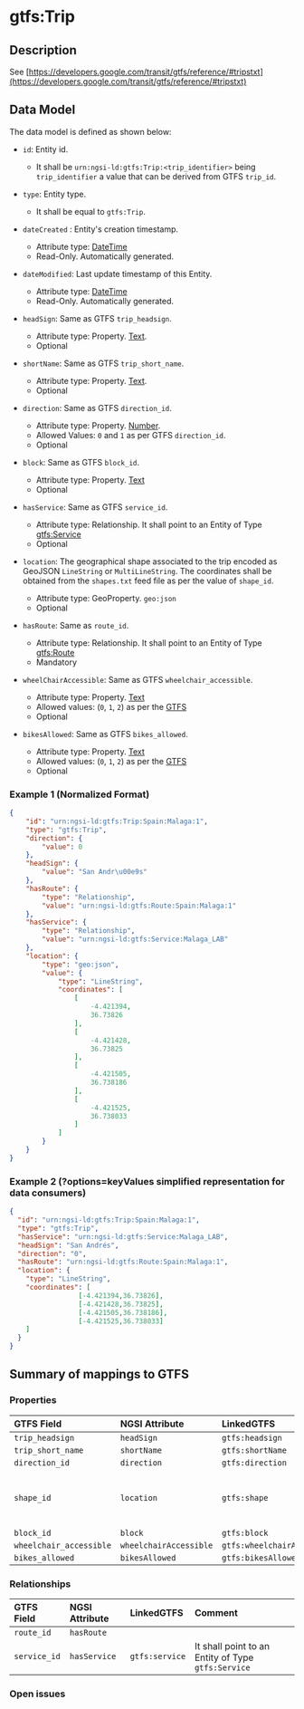 # gtfs:Trip

## Description

See [https://developers.google.com/transit/gtfs/reference/#tripstxt](https://developers.google.com/transit/gtfs/reference/#tripstxt)

## Data Model

The data model is defined as shown below:

+ `id`: Entity id.
    + It shall be `urn:ngsi-ld:gtfs:Trip:<trip_identifier>` being `trip_identifier` a value that can be derived from GTFS `trip_id`.

+ `type`: Entity type.
    + It shall be equal to `gtfs:Trip`.

+ `dateCreated` : Entity's creation timestamp.
    + Attribute type: [DateTime](https://schema.org/DateTime)
    + Read-Only. Automatically generated.

+ `dateModified`: Last update timestamp of this Entity.
    + Attribute type: [DateTime](https://schema.org/DateTime)
    + Read-Only. Automatically generated.

+ `headSign`: Same as GTFS `trip_headsign`.
    + Attribute type: Property. [Text](https://schema.org/Text).
    + Optional

+ `shortName`: Same as GTFS `trip_short_name`.
    + Attribute type: Property. [Text](https://schema.org/Text).
    + Optional

+ `direction`: Same as GTFS `direction_id`.
    + Attribute type: Property. [Number](https://schema.org/Number).
    + Allowed Values: `0` and `1` as per GTFS `direction_id`.
    + Optional

+ `block`: Same as GTFS `block_id`.
    + Attribute type: Property. [Text](https://schema.org/Text)
    + Optional

+ `hasService`: Same as GTFS `service_id`.
    + Attribute type: Relationship. It shall point to an Entity of Type [gtfs:Service](../../Service/doc/spec.md)
    + Optional

+ `location`: The geographical shape associated to the trip encoded as GeoJSON `LineString` or `MultiLineString`.
The coordinates shall be obtained from the `shapes.txt` feed file as per the value of `shape_id`.
    + Attribute type: GeoProperty. `geo:json`
    + Optional

+ `hasRoute`: Same as `route_id`.
    + Attribute type: Relationship. It shall point to an Entity of Type [gtfs:Route](../../Route/doc/spec.md)
    + Mandatory

+ `wheelChairAccessible`: Same as GTFS `wheelchair_accessible`.
    + Attribute type: Property. [Text](https://schema.org/Text)
    + Allowed values: (`0`, `1`, `2`) as per the [GTFS](https://developers.google.com/transit/gtfs/reference/#tripstxt)
    + Optional

+ `bikesAllowed`: Same as GTFS `bikes_allowed`.
    + Attribute type: Property. [Text](https://schema.org/Text)
    + Allowed values: (`0`, `1`, `2`) as per the [GTFS](https://developers.google.com/transit/gtfs/reference/#tripstxt)
    + Optional


### Example 1 (Normalized Format)

```json
{
    "id": "urn:ngsi-ld:gtfs:Trip:Spain:Malaga:1",
    "type": "gtfs:Trip",
    "direction": {
        "value": 0
    },
    "headSign": {
        "value": "San Andr\u00e9s"
    },
    "hasRoute": {
        "type": "Relationship",
        "value": "urn:ngsi-ld:gtfs:Route:Spain:Malaga:1"
    },
    "hasService": {
        "type": "Relationship",
        "value": "urn:ngsi-ld:gtfs:Service:Malaga_LAB"
    },
    "location": {
        "type": "geo:json",
        "value": {
            "type": "LineString",
            "coordinates": [
                [
                    -4.421394,
                    36.73826
                ],
                [
                    -4.421428,
                    36.73825
                ],
                [
                    -4.421505,
                    36.738186
                ],
                [
                    -4.421525,
                    36.738033
                ]
            ]
        }
    }
}
```

### Example 2 (?options=keyValues simplified representation for data consumers)


```json
{
  "id": "urn:ngsi-ld:gtfs:Trip:Spain:Malaga:1",
  "type": "gtfs:Trip",
  "hasService": "urn:ngsi-ld:gtfs:Service:Malaga_LAB",
  "headSign": "San Andrés",
  "direction": "0",
  "hasRoute": "urn:ngsi-ld:gtfs:Route:Spain:Malaga:1",
  "location": {
    "type": "LineString",
    "coordinates": [
                 [-4.421394,36.73826],
                 [-4.421428,36.73825],
                 [-4.421505,36.738186],
                 [-4.421525,36.738033]
    ]
  }
}
```


## Summary of mappings to GTFS

### Properties

| GTFS Field                | NGSI Attribute          | LinkedGTFS                  | Comment                                                    |
|:--------------------------|:------------------------|:--------------------------- |:-----------------------------------------------------------|
| `trip_headsign`           | `headSign`              | `gtfs:headsign`             |                                                            |
| `trip_short_name`         | `shortName`             | `gtfs:shortName`            |                                                            |
| `direction_id`            | `direction`             | `gtfs:direction`            |                                                            |
| `shape_id`                | `location`              | `gtfs:shape`                | Coordinates shall be taken from `shapes.txt` feed file.    |
| `block_id`                | `block`                 | `gtfs:block`                |                                                            |
| `wheelchair_accessible`   | `wheelchairAccessible`  | `gtfs:wheelchairAccessible` |                                                            |
| `bikes_allowed`           | `bikesAllowed`          | `gtfs:bikesAllowed`         |                                                            |


### Relationships

| GTFS Field              | NGSI Attribute        | LinkedGTFS           | Comment                                                |
|:----------------------- |:----------------------|:-------------------- |:-------------------------------------------------------|
| `route_id`              | `hasRoute`            |                      |                                                        |
| `service_id`            | `hasService`          | `gtfs:service`       | It shall point to an Entity of Type `gtfs:Service`     |

### Open issues

